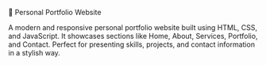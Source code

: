 🎨 Personal Portfolio Website

A modern and responsive personal portfolio website built using HTML, CSS, and JavaScript.
It showcases sections like Home, About, Services, Portfolio, and Contact.
Perfect for presenting skills, projects, and contact information in a stylish way.
